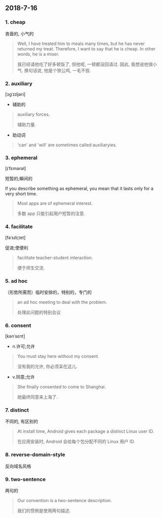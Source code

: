 ## 2018-7-16

### 1. cheap

吝啬的, 小气的

> Well, I have treated him to meals many times, but he has never returned my treat. Therefore, I want to say that he is cheap. In other words, he is a miser.
>
> 我已经请他吃了好多顿饭了, 但他呢, 一顿都没回请过. 因此, 我想说他很小气. 换句话说, 他是个铁公鸡, 一毛不拔.

### 2. auxiliary

 [ɔɡˈzɪljəri]

- 辅助的

> auxiliary forces.
> 
> 辅助力量.

- 助动词

> 'can' and 'will' are sometimes called auxiliaryies.


### 3. ephemeral

[ɪˈfɛmərəl]

短暂的;瞬间的

If you describe something as ephemeral, you mean that it lasts only for a very short time.

> Most apps are of ephemeral interest.
>
> 多数 app 只能引起用户短暂的注意.


### 4. facilitate

[fəˈsɪlɪˌtet]

促进;使便利

> facilitate teacher-student interaction.
> 
> 便于师生交流.

### 5. ad hoc

（形势所需而）临时安排的，特别的，专门的

> an ad hoc meeting to deal with the problem.
> 
> 处理此问题的特别会议

### 6. consent

[kənˈsɛnt]

- n.许可;允许

> You must stay here without my consent.
> 
> 没有我的允许, 你必须呆在这儿.

- v.同意;允许

> She finally consented to come to Shanghai.
> 
> 她最终同意来上海了.


### 7. distinct

不同的, 有区别的

> At install time, Android gives each package a distinct Linux user ID.
>
> 在应用安装时, Android 会给每个包分配不同的 Linux 用户 ID.

### 8. reverse-domain-style

反向域名风格


### 9. two-sentence

两句的

> Our convention is a two-sentence description.
> 
> 我们的惯例是使用两句描述.